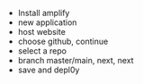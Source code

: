 - Install amplify
- new application
- host website
- choose github, continue
- select a repo
- branch master/main, next, next
- save and depl0y
